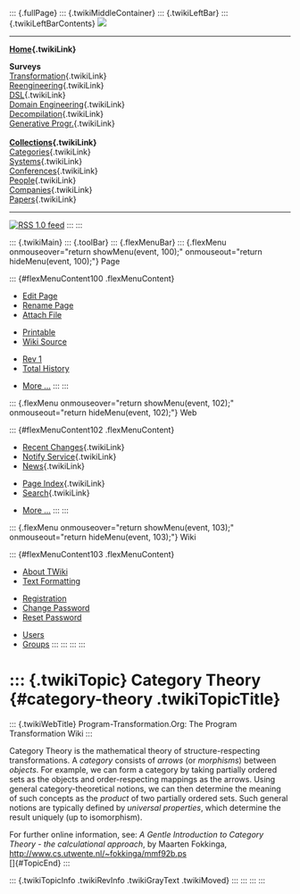 ::: {.fullPage}
::: {.twikiMiddleContainer}
::: {.twikiLeftBar}
::: {.twikiLeftBarContents}
![](../pub/transformation.gif)

------------------------------------------------------------------------

**[Home](WebHome){.twikiLink}**

**Surveys**\
[Transformation](ProgramTransformation){.twikiLink}\
[Reengineering](ReengineeringWiki){.twikiLink}\
[DSL](DomainSpecificLanguages){.twikiLink}\
[Domain Engineering](DomainEngineering){.twikiLink}\
[Decompilation](DeCompilation){.twikiLink}\
[Generative Progr.](GenerativeProgrammingWiki){.twikiLink}\
\
**[Collections](CategoryCollection){.twikiLink}**\
[Categories](CategoryCategory){.twikiLink}\
[Systems](TransformationSystems){.twikiLink}\
[Conferences](TransformationConferences){.twikiLink}\
[People](TransformationPeople){.twikiLink}\
[Companies](TransformationCompanies){.twikiLink}\
[Papers](CategoryPaper){.twikiLink}

------------------------------------------------------------------------

[![](../pub/rss.gif "RSS 1.0 feed")](WebRss@skin=rss)
:::
:::

::: {.twikiMain}
::: {.toolBar}
::: {.flexMenuBar}
::: {.flexMenu onmouseover="return showMenu(event, 100);" onmouseout="return hideMenu(event, 100);"}
Page

::: {#flexMenuContent100 .flexMenuContent}
-   [Edit
    Page](http://www.program-transformation.org/edit/Transform/CategoryTheory?t=1536826311)
-   [Rename
    Page](http://www.program-transformation.org/rename/Transform/CategoryTheory)
-   [Attach
    File](http://www.program-transformation.org/attach/Transform/CategoryTheory)

<!-- -->

-   [Printable](http://www.program-transformation.org/view/Transform/CategoryTheory?skin=print.pattern)
-   [Wiki
    Source](http://www.program-transformation.org/view/Transform/CategoryTheory?skin=text&raw=on&contenttype=text/plain)

<!-- -->

-   [Rev
    1](http://www.program-transformation.org/view/Transform/CategoryTheory?rev=1.1)
-   [Total
    History](http://www.program-transformation.org/rdiff/Transform/CategoryTheory)

<!-- -->

-   [More
    \...](http://www.program-transformation.org/oops/Transform/CategoryTheory?template=oopsmore&param1=1.1&param2=1.1)
:::
:::

::: {.flexMenu onmouseover="return showMenu(event, 102);" onmouseout="return hideMenu(event, 102);"}
Web

::: {#flexMenuContent102 .flexMenuContent}
-   [Recent Changes](WebChanges){.twikiLink}
-   [Notify Service](WebNotify){.twikiLink}
-   [News](WebNews){.twikiLink}

<!-- -->

-   [Page Index](WebIndex){.twikiLink}
-   [Search](WebSearch){.twikiLink}

<!-- -->

-   [More
    \...](http://www.program-transformation.org/oops/Transform/CategoryTheory?template=oopsmore&param1=1.1&param2=1.1)
:::
:::

::: {.flexMenu onmouseover="return showMenu(event, 103);" onmouseout="return hideMenu(event, 103);"}
Wiki

::: {#flexMenuContent103 .flexMenuContent}
-   [About
    TWiki](http://www.program-transformation.org/view/TWiki/WebHome)
-   [Text
    Formatting](http://www.program-transformation.org/view/TWiki/TextFormattingRules)

<!-- -->

-   [Registration](http://www.program-transformation.org/view/TWiki/TWikiRegistration)
-   [Change
    Password](http://www.program-transformation.org/view/TWiki/ChangePassword)
-   [Reset
    Password](http://www.program-transformation.org/view/TWiki/ResetPassword)

<!-- -->

-   [Users](http://www.program-transformation.org/view/Main/TWikiUsers)
-   [Groups](http://www.program-transformation.org/view/Main/TWikiGroups)
:::
:::
:::
:::

::: {.twikiTopic}
Category Theory {#category-theory .twikiTopicTitle}
===============

::: {.twikiWebTitle}
Program-Transformation.Org: The Program Transformation Wiki
:::

Category Theory is the mathematical theory of structure-respecting
transformations. A *category* consists of *arrows* (or *morphisms*)
between *objects*. For example, we can form a category by taking
partially ordered sets as the objects and order-respecting mappings as
the arrows. Using general category-theoretical notions, we can then
determine the meaning of such concepts as the *product* of two partially
ordered sets. Such general notions are typically defined by *universal
properties*, which determine the result uniquely (up to isomorphism).

For further online information, see: *A Gentle Introduction to Category
Theory - the calculational approach*, by Maarten Fokkinga,
<http://www.cs.utwente.nl/~fokkinga/mmf92b.ps>\
[]{#TopicEnd}
:::

::: {.twikiTopicInfo .twikiRevInfo .twikiGrayText .twikiMoved}
:::
:::
:::
:::
